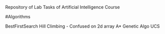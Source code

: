 Repository of Lab Tasks of Artificial Intelligence Course

#Algorithms

BestFirstSearch
Hill Climbing - Confused on 2d array
A*
Genetic Algo
UCS